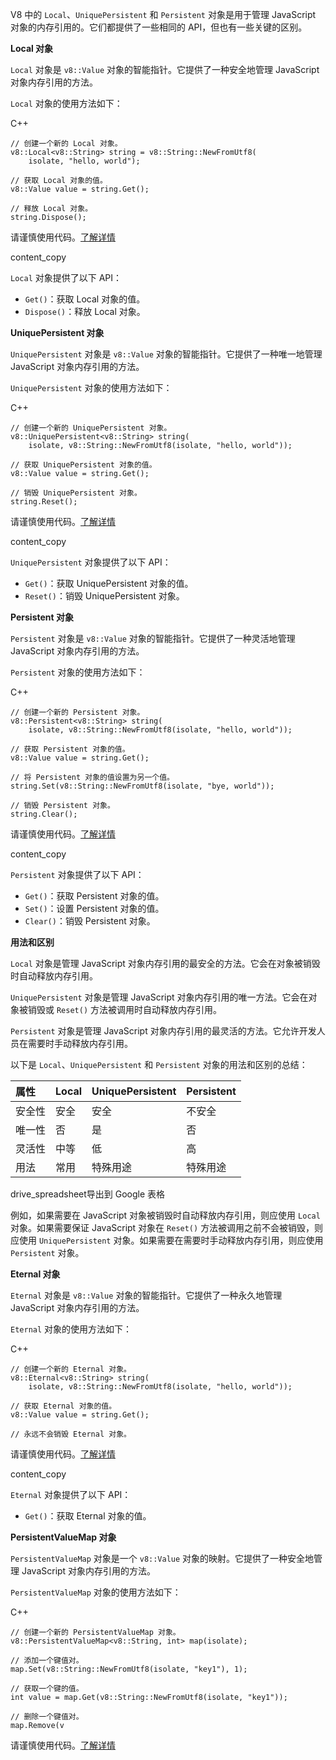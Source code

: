 
V8 中的 `Local`、`UniquePersistent` 和 `Persistent` 对象是用于管理 JavaScript 对象的内存引用的。它们都提供了一些相同的 API，但也有一些关键的区别。

**Local 对象**

`Local` 对象是 `v8::Value` 对象的智能指针。它提供了一种安全地管理 JavaScript 对象内存引用的方法。

`Local` 对象的使用方法如下：

C++

```
// 创建一个新的 Local 对象。
v8::Local<v8::String> string = v8::String::NewFromUtf8(
    isolate, "hello, world");

// 获取 Local 对象的值。
v8::Value value = string.Get();

// 释放 Local 对象。
string.Dispose();
```

请谨慎使用代码。[了解详情](https://bard.google.com/faq#coding)

content_copy

`Local` 对象提供了以下 API：

- `Get()`：获取 Local 对象的值。
- `Dispose()`：释放 Local 对象。

**UniquePersistent 对象**

`UniquePersistent` 对象是 `v8::Value` 对象的智能指针。它提供了一种唯一地管理 JavaScript 对象内存引用的方法。

`UniquePersistent` 对象的使用方法如下：

C++

```
// 创建一个新的 UniquePersistent 对象。
v8::UniquePersistent<v8::String> string(
    isolate, v8::String::NewFromUtf8(isolate, "hello, world"));

// 获取 UniquePersistent 对象的值。
v8::Value value = string.Get();

// 销毁 UniquePersistent 对象。
string.Reset();
```

请谨慎使用代码。[了解详情](https://bard.google.com/faq#coding)

content_copy

`UniquePersistent` 对象提供了以下 API：

- `Get()`：获取 UniquePersistent 对象的值。
- `Reset()`：销毁 UniquePersistent 对象。

**Persistent 对象**

`Persistent` 对象是 `v8::Value` 对象的智能指针。它提供了一种灵活地管理 JavaScript 对象内存引用的方法。

`Persistent` 对象的使用方法如下：

C++

```
// 创建一个新的 Persistent 对象。
v8::Persistent<v8::String> string(
    isolate, v8::String::NewFromUtf8(isolate, "hello, world"));

// 获取 Persistent 对象的值。
v8::Value value = string.Get();

// 将 Persistent 对象的值设置为另一个值。
string.Set(v8::String::NewFromUtf8(isolate, "bye, world"));

// 销毁 Persistent 对象。
string.Clear();
```

请谨慎使用代码。[了解详情](https://bard.google.com/faq#coding)

content_copy

`Persistent` 对象提供了以下 API：

- `Get()`：获取 Persistent 对象的值。
- `Set()`：设置 Persistent 对象的值。
- `Clear()`：销毁 Persistent 对象。

**用法和区别**

`Local` 对象是管理 JavaScript 对象内存引用的最安全的方法。它会在对象被销毁时自动释放内存引用。

`UniquePersistent` 对象是管理 JavaScript 对象内存引用的唯一方法。它会在对象被销毁或 `Reset()` 方法被调用时自动释放内存引用。

`Persistent` 对象是管理 JavaScript 对象内存引用的最灵活的方法。它允许开发人员在需要时手动释放内存引用。

以下是 `Local`、`UniquePersistent` 和 `Persistent` 对象的用法和区别的总结：

| 属性   | Local | UniquePersistent | Persistent |
| :----- | :---- | :--------------- | :--------- |
| 安全性 | 安全  | 安全             | 不安全     |
| 唯一性 | 否    | 是               | 否         |
| 灵活性 | 中等  | 低               | 高         |
| 用法   | 常用  | 特殊用途         | 特殊用途   |

drive_spreadsheet导出到 Google 表格

例如，如果需要在 JavaScript 对象被销毁时自动释放内存引用，则应使用 `Local` 对象。如果需要保证 JavaScript 对象在 `Reset()` 方法被调用之前不会被销毁，则应使用 `UniquePersistent` 对象。如果需要在需要时手动释放内存引用，则应使用 `Persistent` 对象。

**Eternal 对象**

`Eternal` 对象是 `v8::Value` 对象的智能指针。它提供了一种永久地管理 JavaScript 对象内存引用的方法。

`Eternal` 对象的使用方法如下：

C++

```
// 创建一个新的 Eternal 对象。
v8::Eternal<v8::String> string(
    isolate, v8::String::NewFromUtf8(isolate, "hello, world"));

// 获取 Eternal 对象的值。
v8::Value value = string.Get();

// 永远不会销毁 Eternal 对象。
```

请谨慎使用代码。[了解详情](https://bard.google.com/faq#coding)

content_copy

`Eternal` 对象提供了以下 API：

- `Get()`：获取 Eternal 对象的值。

**PersistentValueMap 对象**

`PersistentValueMap` 对象是一个 `v8::Value` 对象的映射。它提供了一种安全地管理 JavaScript 对象内存引用的方法。

`PersistentValueMap` 对象的使用方法如下：

C++

```
// 创建一个新的 PersistentValueMap 对象。
v8::PersistentValueMap<v8::String, int> map(isolate);

// 添加一个键值对。
map.Set(v8::String::NewFromUtf8(isolate, "key1"), 1);

// 获取一个键的值。
int value = map.Get(v8::String::NewFromUtf8(isolate, "key1"));

// 删除一个键值对。
map.Remove(v
```

请谨慎使用代码。[了解详情](https://bard.google.com/faq#coding)